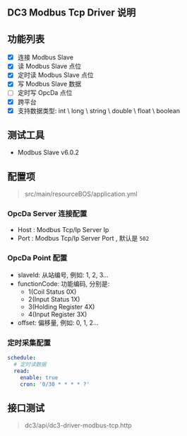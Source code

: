 ## DC3 Modbus Tcp Driver 说明

## 功能列表

- [x] 连接 Modbus Slave
- [x] 读 Modbus Slave 点位
- [x] 定时读 Modbus Slave 点位
- [x] 写 Modbus Slave 数据
- [ ] 定时写 OpcDa 点位
- [x] 跨平台
- [x] 支持数据类型:  int \ long \ string \ double \ float \ boolean

## 测试工具

- Modbus Slave v6.0.2

## 配置项

> src/main/resourceBOS/application.yml

### OpcDa Server 连接配置

- Host : Modbus Tcp/Ip Server Ip
- Port : Modbus Tcp/Ip Server Port , 默认是 `502`

### OpcDa Point 配置

- slaveId: 从站编号, 例如: 1, 2, 3...
- functionCode: 功能编码, 分别是:
    - 1(Coil Status 0X)
    - 2(Input Status 1X)
    - 3(Holding Register 4X)
    - 4(Input Register 3X)
- offset: 偏移量, 例如: 0, 1, 2...

### 定时采集配置

```yaml
schedule:
  # 定时读数据
  read:
    enable: true
    cron: '0/30 * * * * ?'
```

## 接口测试

> dc3/api/dc3-driver-modbus-tcp.http

